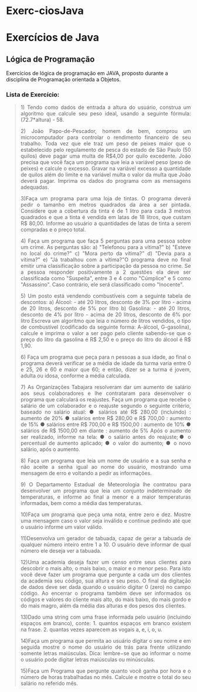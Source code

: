 # Exerc-ciosJava

<h1>Exercícios de Java</h1>

<h2>Lógica de Programação</h2>

<p>Exercícios de lógica de programação em JAVA, proposto durante a disciplina
de Programação orientada a Objetos.</p>

<h3>Lista de Exercício:</h3>

<blockquote>
<p align=justify>1) Tendo como dados de entrada a altura do usuário, construa um algoritmo
que calcule seu peso ideal, usando a seguinte fórmula: (72.7*altura) - 58.</p>
<p align=justify>2) João Papo-de-Pescador, homem de bem, comprou um microcomputador
para controlar o rendimento financeiro de seu trabalho. Toda vez que ele
traz um peso de peixes maior que o estabelecido pelo regulamento de
pesca do estado de São Paulo (50 quilos) deve pagar uma multa de R$4,00
por quilo excedente. João precisa que você faça um programa que leia a
variável peso (peso de peixes) e calcule o excesso. Gravar na variável
excesso a quantidade de quilos além do limite e na variável multa o valor
da multa que João deverá pagar. Imprima os dados do programa com as
mensagens adequadas.</p>
<p align=justify>3)Faça um programa para uma loja de tintas. O programa deverá pedir o
tamanho em metros quadrados da área a ser pintada. Considere que a
cobertura da tinta é de 1 litro para cada 3 metros quadrados e que a tinta
é vendida em latas de 18 litros, que custam R$ 80,00. Informe ao usuário
a quantidades de latas de tinta a serem compradas e o preço total.</p>
<p align=justify>4) Faça um programa que faça 5 perguntas para uma pessoa sobre um
crime. As perguntas são:
a) "Telefonou para a vítima?"
b) "Esteve no local do crime?"
c) "Mora perto da vítima?"
d) "Devia para a vítima?"
e) "Já trabalhou com a vítima?"O programa deve no final emitir uma classificação sobre a participação da
pessoa no crime. Se a pessoa responder positivamente a 2 questões ela
deve ser classificada como "Suspeita", entre 3 e 4 como "Cúmplice" e 5
como "Assassino". Caso contrário, ele será classificado como "Inocente".</p>
<p align=justify>5) Um posto está vendendo combustíveis com a seguinte tabela de
descontos:
a) Álcool:
- até 20 litros, desconto de 3% por litro
- acima de 20 litros, desconto de 5% por litro
b) Gasolina:
- até 20 litros, desconto de 4% por litro
- acima de 20 litros, desconto de 6% por litro
Escreva um algoritmo que leia o número de litros vendidos, o tipo de
combustível (codificado da seguinte forma: A-álcool, G-gasolina), calcule e
imprima o valor a ser pago pelo cliente sabendo-se que o preço do litro da
gasolina é R$ 2,50 e o preço do litro do álcool é R$ 1,90.</p>
<p align=justify>6) Faça um programa que peça para n pessoas a sua idade, ao final o
programa deverá verificar se a média de idade da turma varia entre 0 e
25, 26 e 60 e maior que 60; e então, dizer se a turma é jovem, adulta ou
idosa, conforme a média calculada.</p>
<p align=justify>7) As Organizações Tabajara resolveram dar um aumento de salário aos
seus colaboradores e lhe contrataram para desenvolver o programa que
calculará os reajustes. Faça um programa que recebe o salário de um
colaborador e o reajuste segundo o seguinte critério, baseado no salário
atual:
● salários até R$ 280,00 (incluindo) : aumento de 20%
● salários entre R$ 280,00 e R$ 700,00 : aumento de 15%
● salários entre R$ 700,00 e R$ 1500,00 : aumento de 10%
● salários de R$ 1500,00 em diante : aumento de 5% Após o aumento
ser realizado, informe na tela:
● o salário antes do reajuste;● o percentual de aumento aplicado;
● o valor do aumento;
● o novo salário, após o aumento.</p>
<p align=justify>8) Faça um programa que leia um nome de usuário e a sua senha e não
aceite a senha igual ao nome do usuário, mostrando uma mensagem de
erro e voltando a pedir as informações.</p>
<p align=justify>9) O Departamento Estadual de Meteorologia lhe contratou
para desenvolver um programa que leia um conjunto indeterminado de
temperaturas, e informe ao final a menor e a maior temperaturas
informadas, bem como a média das temperaturas.</p>
<p align=justify>10)Faça um programa que peça uma nota, entre zero e dez. Mostre uma
mensagem caso o valor seja inválido e continue pedindo até que o
usuário informe um valor válido.</p>
<p align=justify>11)Desenvolva um gerador de tabuada, capaz de gerar a tabuada de
qualquer número inteiro entre 1 a 10. O usuário deve informar de qual
número ele deseja ver a tabuada.</p>
<p align=justify>12)Uma academia deseja fazer um censo entre seus clientes para descobrir o
mais alto, o mais baixo, o maior e o menor peso. Para isto você deve fazer
um programa que pergunte a cada um dos clientes da academia seu
código, sua altura e seu peso. O final da digitação de dados deve ser dada
quando o usuário digitar 0 (zero) no campo código. Ao encerrar o
programa também deve ser informados os códigos e valores do cliente
mais alto, do mais baixo, do mais gordo e do mais magro, além da média
das alturas e dos pesos dos clientes.</p>
<p align=justify>13)Dado uma string com uma frase informada pelo usuário (incluindo
espaços em branco), conte:
1. quantos espaços em branco existem na frase.
2. quantas vezes aparecem as vogais a, e, i, o, u.</p>
<p align=justify>14)Faça um programa que permita ao usuário digitar o seu nome e em
seguida mostre o nome do usuário de trás para frente utilizando somente
letras maiúsculas. Dica: lembre−se que ao informar o nome o usuário
pode digitar letras maiúsculas ou minúsculas.</p>
<p align=justify>15)Faça um Programa que pergunte quanto você ganha por hora e o número
de horas trabalhadas no mês. Calcule e mostre o total do seu salário no
referido mês.</p>
</blockquote>
